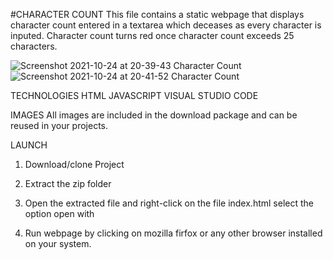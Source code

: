 #CHARACTER COUNT
This file contains a static webpage that displays character count entered in a textarea which deceases as every character is inputed.
Character count turns red once character count exceeds 25 characters.


![Screenshot 2021-10-24 at 20-39-43 Character Count](https://user-images.githubusercontent.com/59982887/138613085-c564e763-0df0-452f-bb9a-54f14bd9511d.png)
![Screenshot 2021-10-24 at 20-41-52 Character Count](https://user-images.githubusercontent.com/59982887/138613079-0a638e04-6644-4c81-817f-0b3f20a8af8f.png)

TECHNOLOGIES 
HTML
JAVASCRIPT
VISUAL STUDIO CODE


IMAGES
All images are included in the download package and can be reused in your projects. 

LAUNCH
1. Download/clone Project

2. Extract the zip folder

3. Open the extracted file and right-click on the file index.html select the option open with

4. Run webpage by clicking on mozilla firfox or any other browser installed on your system.




